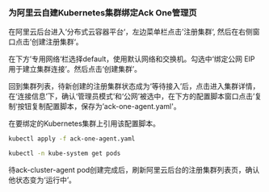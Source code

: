 ### 为阿里云自建Kubernetes集群绑定Ack One管理页

在阿里云后台进入‘分布式云容器平台‘，左边菜单栏点击’注册集群‘, 然后在右侧窗口点击’创建注册集群‘。

在下方’专用网络‘栏选择default，使用默认网络和交换机。勾选中‘绑定公网 EIP 用于建立集群连接’。然后点击‘创建集群’。

回到集群列表，待新创建的注册集群状态成为‘等待接入’后，点击进入集群详情，在‘连接信息’下，确认‘管理员模式’和‘公网’被选中，在下方的配置脚本窗口点击’复制‘按钮复制配置脚本，保存为’ack-one-agent.yaml'。

在要绑定的Kubernetes集群上引用该配置脚本。

```bash
kubectl apply -f ack-one-agent.yaml

kubectl -n kube-system get pods
```

待ack-cluster-agent pod创建完成后，刷新阿里云后台的注册集群列表页，确认他状态变为‘运行中’。
